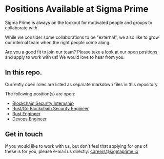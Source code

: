 # Positions Available at Sigma Prime

Sigma Prime is always on the lookout for motivated people and groups to
collaborate with.

While we consider some collaborations to be "external", we also like to grow
our internal team when the right people come along.

Are you a good fit to join our team? Please take a look at our open positions
and apply to work with us! We would love to hear from you.

## In this repo.

Currently open roles are listed as separate markdown files in this repository.

The following position(s) are open:
  - [Blockchain Security Internship](security-internship.md)
  - [Rust/Go Blockchain Security Engineer](rust-go-security-engineer.md)
  - [Rust Engineer](rust-engineer.md)
  - [Devops Engineer](devops-engineer.md)

## Get in touch

If you would like to work with us, but don't feel that applying for one of
these is for you, please e-mail us directly:
[careers@sigmaprime.io](mailto:careers@sigmaprime.io)
